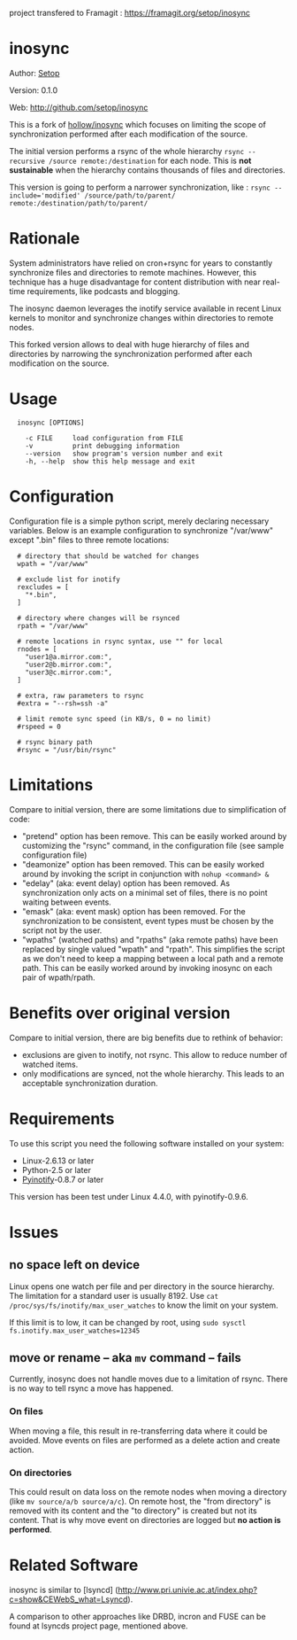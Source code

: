 project transfered to Framagit : https://framagit.org/setop/inosync

# inosync

Author: [Setop](mailto:setop@fiveinthewood.com)

Version: 0.1.0

Web: http://github.com/setop/inosync

This is a fork of [hollow/inosync](https://github.com/hollow/inosync) which focuses on limiting the scope of synchronization performed after each modification of the source.

The initial version performs a rsync of the whole hierarchy `rsync --recursive /source remote:/destination` for each node. This is **not sustainable** when the hierarchy contains thousands of files and directories.

This version is going to perform a narrower synchronization, like : `rsync --include='modified' /source/path/to/parent/ remote:/destination/path/to/parent/`

# Rationale

System administrators have relied on cron+rsync for years to constantly synchronize files and directories to remote machines. However, this technique has a huge disadvantage for content distribution with near real-time requirements, like podcasts and blogging.

The inosync daemon leverages the inotify service available in recent Linux kernels to monitor and synchronize changes within directories to remote nodes. 

This forked version allows to deal with huge hierarchy of files and directories by narrowing the synchronization performed after each modification on the source. 

# Usage

```
  inosync [OPTIONS]

    -c FILE     load configuration from FILE
    -v          print debugging information
    --version   show program's version number and exit
    -h, --help  show this help message and exit
```

# Configuration

Configuration file is a simple python script, merely declaring necessary variables. Below is an example configuration to synchronize "/var/www" except ".bin" files to three remote locations:

```
  # directory that should be watched for changes
  wpath = "/var/www"

  # exclude list for inotify
  rexcludes = [
  	"*.bin",
  ]

  # directory where changes will be rsynced
  rpath = "/var/www"

  # remote locations in rsync syntax, use "" for local
  rnodes = [
  	"user1@a.mirror.com:",
  	"user2@b.mirror.com:",
  	"user3@c.mirror.com:",
  ]

  # extra, raw parameters to rsync
  #extra = "--rsh=ssh -a"

  # limit remote sync speed (in KB/s, 0 = no limit)
  #rspeed = 0

  # rsync binary path
  #rsync = "/usr/bin/rsync"
```

# Limitations

Compare to initial version, there are some limitations due to simplification of code: 

* "pretend" option has been remove. This can be easily worked around by customizing the "rsync" command, in the configuration file (see sample configuration file)
* "deamonize" option has been removed. This can be easily worked around by invoking the script in conjunction with `nohup <command> &`
* "edelay" (aka: event delay) option has been removed. As synchronization only acts on a minimal set of files, there is no point waiting between events.
* "emask" (aka: event mask) option has been removed. For the synchronization to be consistent, event types must be chosen by the script not by the user.
* "wpaths" (watched paths) and "rpaths" (aka remote paths) have been replaced by single valued "wpath" and "rpath". This simplifies the script as we don't need to keep a mapping between a local path and a remote path. This can be easily worked around by invoking inosync on each pair of wpath/rpath.

# Benefits over original version

Compare to initial version, there are big benefits due to rethink of behavior:

* exclusions are given to inotify, not rsync. This allow to reduce number of watched items.
* only modifications are synced, not the whole hierarchy. This leads to an acceptable synchronization duration.

# Requirements

To use this script you need the following software installed on your system:

* Linux-2.6.13 or later
* Python-2.5 or later
* [Pyinotify](https://pypi.python.org/pypi/pyinotify)-0.8.7 or later

This version has been test under Linux 4.4.0, with pyinotify-0.9.6.


# Issues 

## no space left on device

Linux opens one watch per file and per directory in the source hierarchy. The limitation for a standard user is usually 8192. Use `cat /proc/sys/fs/inotify/max_user_watches` to know the limit on your system.

If this limit is to low, it can be changed by root, using `sudo sysctl fs.inotify.max_user_watches=12345`

## move or rename – aka `mv` command – fails

Currently, inosync does not handle moves due to a limitation of rsync. There is no way to tell rsync a move has happened.

### On files

When moving a file, this result in re-transferring data where it could be avoided. Move events on files are performed as a delete action and create action.

### On directories

This could result on data loss on the remote nodes when moving a directory (like `mv source/a/b source/a/c`). On remote host, the "from directory" is removed with its content and the "to directory" is created but not its content. That is why move event on directories are logged but **no action is performed**.


# Related Software

inosync is similar to [lsyncd] (http://www.pri.univie.ac.at/index.php?c=show&CEWebS_what=Lsyncd).

A comparison to other approaches like DRBD, incron and FUSE can be found at lsyncds project page, mentioned above.
